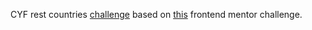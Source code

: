CYF rest countries [challenge](https://github.com/nbogie/cyf-react-challenges/tree/master/challenge-countries) based on [this](https://www.frontendmentor.io/challenges/rest-countries-api-with-color-theme-switcher-5cacc469fec04111f7b848ca) frontend mentor challenge.
